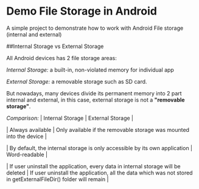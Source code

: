 # Demo File Storage in Android
A simple project to demonstrate how to work with Android File storage (internal and external)

##Internal Storage vs External Storage

All Android devices has 2 file storage areas:

*Internal Storage:* a built-in, non-violated memory for individual app

*External Storage:* a removable storage such as SD card. 

But nowadays, many devices divide its permanent memory into 2 part internal and external, in this case, external storage is not a **"removable storage"**.

*Comparison:*
| Internal Storage  | External Storage |

| Always available | Only available if the removable storage was mounted into the device  |

| By default, the internal storage is only accessible by its own application  | Word-readable  |

| If user uninstall the application, every data in internal storage will be deleted  | If user uninstall the application, all the data which was not stored in getExternalFileDir() folder will remain  |


